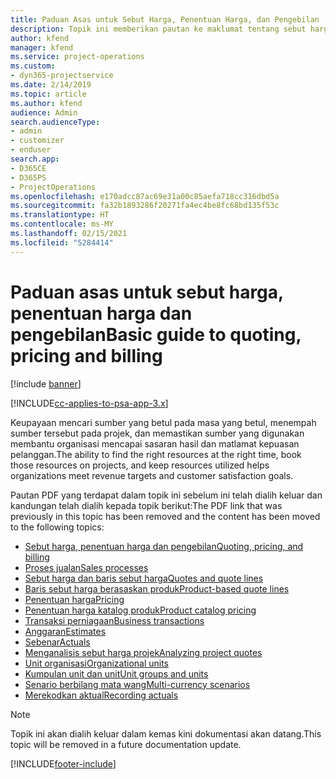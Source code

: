 ```yaml
---
title: Paduan Asas untuk Sebut Harga, Penentuan Harga, dan Pengebilan
description: Topik ini memberikan pautan ke maklumat tentang sebut harga, penentuan harga dan pengebilan asas dalam Project Service Automation.
author: kfend
manager: kfend
ms.service: project-operations
ms.custom:
- dyn365-projectservice
ms.date: 2/14/2019
ms.topic: article
ms.author: kfend
audience: Admin
search.audienceType:
- admin
- customizer
- enduser
search.app:
- D365CE
- D365PS
- ProjectOperations
ms.openlocfilehash: e170adcc87ac69e31a00c85aefa718cc316dbd5a
ms.sourcegitcommit: fa32b1893286f20271fa4ec4be8fc68bd135f53c
ms.translationtype: HT
ms.contentlocale: ms-MY
ms.lasthandoff: 02/15/2021
ms.locfileid: "5284414"
---
```

# <a name="basic-guide-to-quoting-pricing-and-billing"></a><span data-ttu-id="caa4b-103">Paduan asas untuk sebut harga, penentuan harga dan pengebilan</span><span class="sxs-lookup"><span data-stu-id="caa4b-103">Basic guide to quoting, pricing and billing</span></span>

[!include [banner](../../includes/psa-now-project-operations.md)]

[!INCLUDE[cc-applies-to-psa-app-3.x](../../includes/cc-applies-to-psa-app-3x.md)]

<span data-ttu-id="caa4b-104">Keupayaan mencari sumber yang betul pada masa yang betul, menempah sumber tersebut pada projek, dan memastikan sumber yang digunakan membantu organisasi mencapai sasaran hasil dan matlamat kepuasan pelanggan.</span><span class="sxs-lookup"><span data-stu-id="caa4b-104">The ability to find the right resources at the right time, book those resources on projects, and keep resources utilized helps organizations meet revenue targets and customer satisfaction goals.</span></span> 

<span data-ttu-id="caa4b-105">Pautan PDF yang terdapat dalam topik ini sebelum ini telah dialih keluar dan kandungan telah dialih kepada topik berikut:</span><span class="sxs-lookup"><span data-stu-id="caa4b-105">The PDF link that was previously in this topic has been removed and the content has been moved to the following topics:</span></span>

- [<span data-ttu-id="caa4b-106">Sebut harga, penentuan harga dan pengebilan</span><span class="sxs-lookup"><span data-stu-id="caa4b-106">Quoting, pricing, and billing</span></span>](../quote-bill-price.md)
- [<span data-ttu-id="caa4b-107">Proses jualan</span><span class="sxs-lookup"><span data-stu-id="caa4b-107">Sales processes</span></span>](../basic-sales-process.md)
- [<span data-ttu-id="caa4b-108">Sebut harga dan baris sebut harga</span><span class="sxs-lookup"><span data-stu-id="caa4b-108">Quotes and quote lines</span></span>](../basic-quote-lines.md)
- [<span data-ttu-id="caa4b-109">Baris sebut harga berasaskan produk</span><span class="sxs-lookup"><span data-stu-id="caa4b-109">Product-based quote lines</span></span>](../product-based-quote-lines.md)
- [<span data-ttu-id="caa4b-110">Penentuan harga</span><span class="sxs-lookup"><span data-stu-id="caa4b-110">Pricing</span></span>](../basic-pricing.md)
- [<span data-ttu-id="caa4b-111">Penentuan harga katalog produk</span><span class="sxs-lookup"><span data-stu-id="caa4b-111">Product catalog pricing</span></span>](../product-catalog-pricing.md)
- [<span data-ttu-id="caa4b-112">Transaksi perniagaan</span><span class="sxs-lookup"><span data-stu-id="caa4b-112">Business transactions</span></span>](../basic-business-transactions.md)
- [<span data-ttu-id="caa4b-113">Anggaran</span><span class="sxs-lookup"><span data-stu-id="caa4b-113">Estimates</span></span>](../estimates.md)
- [<span data-ttu-id="caa4b-114">Sebenar</span><span class="sxs-lookup"><span data-stu-id="caa4b-114">Actuals</span></span>](../actuals.md)
- [<span data-ttu-id="caa4b-115">Menganalisis sebut harga projek</span><span class="sxs-lookup"><span data-stu-id="caa4b-115">Analyzing project quotes</span></span>](../basic-analyzing-quotes.md)
- [<span data-ttu-id="caa4b-116">Unit organisasi</span><span class="sxs-lookup"><span data-stu-id="caa4b-116">Organizational units</span></span>](../advanced-organizational.md)
- [<span data-ttu-id="caa4b-117">Kumpulan unit dan unit</span><span class="sxs-lookup"><span data-stu-id="caa4b-117">Unit groups and units</span></span>](../advanced-units.md)
- [<span data-ttu-id="caa4b-118">Senario berbilang mata wang</span><span class="sxs-lookup"><span data-stu-id="caa4b-118">Multi-currency scenarios</span></span>](../advanced-currency.md)
- [<span data-ttu-id="caa4b-119">Merekodkan aktual</span><span class="sxs-lookup"><span data-stu-id="caa4b-119">Recording actuals</span></span>](../advanced-actuals.md)

> [!NOTE]
> <span data-ttu-id="caa4b-120">Topik ini akan dialih keluar dalam kemas kini dokumentasi akan datang.</span><span class="sxs-lookup"><span data-stu-id="caa4b-120">This topic will be removed in a future documentation update.</span></span> 


[!INCLUDE[footer-include](../../includes/footer-banner.md)]